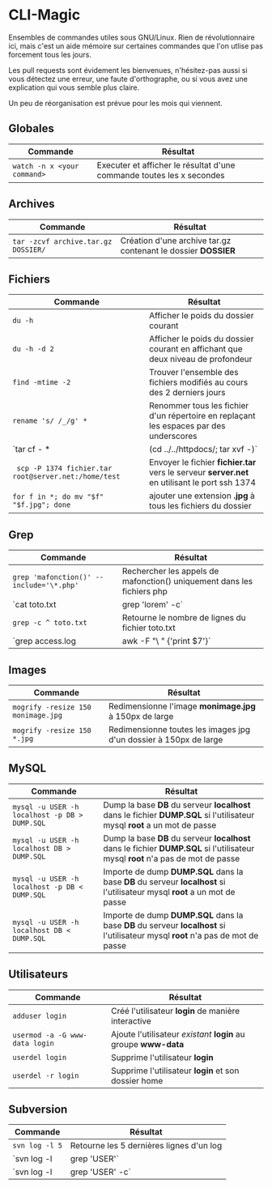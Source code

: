 CLI-Magic
=========

Ensembles de commandes utiles sous GNU/Linux. Rien de révolutionnaire ici, mais c'est un aide mémoire sur certaines commandes que l'on utlise pas forcement tous les jours.

Les pull requests sont évidement les bienvenues, n'hésitez-pas aussi si vous détectez une erreur, une faute d'orthographe, ou si vous avez une explication qui vous semble plus claire.

Un peu de réorganisation est prévue pour les mois qui viennent.

## Globales
|Commande|Résultat|
|------- | -------|
|`watch -n x <your command>` | Executer et afficher le résultat d'une commande toutes les x secondes|

## Archives
|Commande|Résultat|
|------- | -------|
|`tar -zcvf archive.tar.gz DOSSIER/`|Création d'une archive tar.gz contenant le dossier **DOSSIER**|

## Fichiers
|Commande|Résultat|
|------- | -------|
|`du -h`| Afficher le poids du dossier courant|
|`du -h -d 2`|Afficher le poids du dossier courant en affichant que deux niveau de profondeur|
|`find -mtime -2`|Trouver l'ensemble des fichiers modifiés au cours des 2 derniers jours|
|`rename 's/ /_/g' *` | Renommer tous les fichier d'un répertoire en replaçant les espaces par des underscores|
|`tar cf - * | (cd ../../httpdocs/; tar xvf -)` | Déplacer un dossier et son contenu sans en modifier les droits|
|` scp -P 1374 fichier.tar root@server.net:/home/test`| Envoyer le fichier **fichier.tar** vers le serveur **server.net** en utilisant le port ssh 1374 |
|`for f in *; do mv "$f" "$f.jpg"; done`| ajouter une extension **.jpg** à tous les fichiers du dossier|

## Grep
|Commande|Résultat|
|------- | -------|
|`grep 'mafonction()' --include='\*.php'` | Rechercher les appels de mafonction() uniquement dans les fichiers php|
|`cat toto.txt | grep 'lorem' -c` | Retourne le nombre de "lorem" dans toto.txt|
|`grep -c ^ toto.txt` | Retourne le nombre de lignes du fichier toto.txt|
|`grep access.log | awk -F "\ " {'print $7'}` | Récuperer uri + query string dans fichier de log apache|

## Images
|Commande|Résultat|
|------- | -------|
|`mogrify -resize 150 monimage.jpg` | Redimensionne l'image **monimage.jpg** à 150px de large|
|`mogrify -resize 150 *.jpg` | Redimensionne toutes les images jpg d'un dossier à 150px de large|

## MySQL
|Commande|Résultat|
|------- | -------|
|`mysql -u USER -h localhost -p DB > DUMP.SQL` | Dump la base **DB** du serveur **localhost** dans le fichier **DUMP.SQL** si l'utilisateur mysql **root** a un mot de passe|
|`mysql -u USER -h localhost DB > DUMP.SQL` | Dump la base **DB** du serveur **localhost** dans le fichier **DUMP.SQL** si l'utilisateur mysql **root** n'a pas de mot de passe|
|`mysql -u USER -h localhost -p DB < DUMP.SQL` | Importe de dump **DUMP.SQL** dans la base **DB** du serveur **localhost** si l'utilisateur mysql **root** a un mot de passe|
|`mysql -u USER -h localhost DB < DUMP.SQL` | Importe de dump **DUMP.SQL** dans la base **DB** du serveur **localhost** si l'utilisateur mysql **root**  n'a pas de mot de passe|

## Utilisateurs
|Commande|Résultat|
|------- | -------|
|`adduser login` | Créé l'utilisateur **login** de manière interactive|
|`usermod -a -G www-data login`|Ajoute l'utilisateur *existant* **login** au groupe **www-data**|
|`userdel login`|Supprime l'utilisateur **login**|
|`userdel -r login`|Supprime l'utilisateur **login** et son dossier home|

## Subversion
|Commande|Résultat|
|------- | -------|
|`svn log -l 5` | Retourne les 5 dernières lignes d'un log|
|`svn log -l | grep 'USER'` | Lister l'ensemble des COMMIT par USER|
|`svn log -l | grep 'USER' -c` | Récuperer le nombre de COMMIT par USER|
